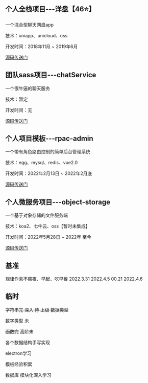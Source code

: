 ## 个人全栈项目---洋盘【46⭐】

一个混合型聊天网盘app

技术：uniapp、unicloud、oss

开发时间：2018年11月 ~ 2019年6月

[源码传送门](https://gitee.com/qdds666/YangPan)  

## 团队sass项目---chatService

一个很牛逼的聊天服务

技术：暂定

开发时间：无

[源码传送门](https://github.com/qdcz/chatService.git)  

## 个人项目模板---rpac-admin

一个带有角色路由控制的简单后台管理系统

技术：egg、mysql、redis、vue2.0

开发时间：2022年2月13日 ~  2022年2月底

[源码传送门](https://github.com/qdcz/rbac-admin)

## 个人微服务项目---object-storage

一个基于对象存储的文件服务端

技术：koa2、七牛云、oss【暂时未集成】

开发时间：2022年5月28日 ~  2022年 至今

[源码传送门](https://github.com/qdcz/object-storage)

## 基准

规律作息不熬夜、早起、吃早餐
2022.3.31
2022.4.5 00.21
2022.4.6 

## 临时

~~字符串完    深入   待    上级 数据类型~~

数字类型 未

~~函数完~~  高阶未

各个数据结构手写实现



electron学习

模板经验积累

数据库 模块化深入学习


